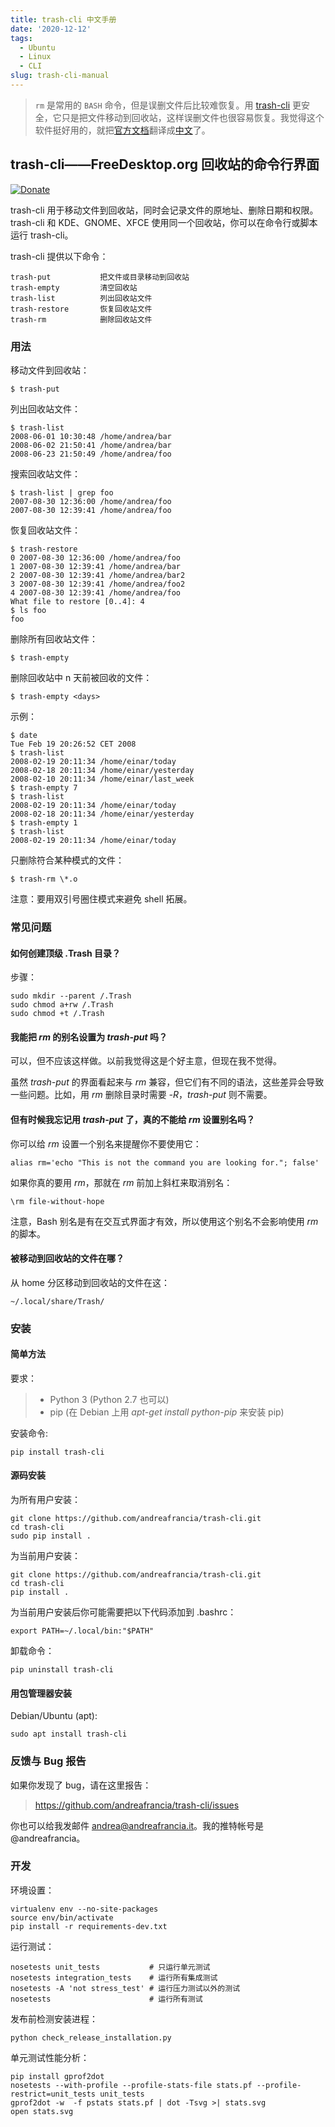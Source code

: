 ```yaml
---
title: trash-cli 中文手册
date: '2020-12-12'
tags:
  - Ubuntu
  - Linux
  - CLI
slug: trash-cli-manual
---
```


<!--more-->

> `rm` 是常用的 `BASH` 命令，但是误删文件后比较难恢复。用 [trash-cli](https://github.com/andreafrancia/trash-cli) 更安全，它只是把文件移动到回收站，这样误删文件也很容易恢复。我觉得这个软件挺好用的，就把[官方文档](https://github.com/andreafrancia/trash-cli/blob/master/README.rst)翻译成[中文](https://github.com/andreafrancia/trash-cli/blob/master/README_zh-CN.rst)了。

<!--
# trash-cli - Command Line Interface to FreeDesktop.org Trash.
-->

## trash-cli——FreeDesktop.org 回收站的命令行界面

[![Donate](https://www.paypalobjects.com/en_GB/i/btn/btn_donate_SM.gif)](https://www.paypal.com/cgi-bin/webscr?cmd=_s-xclick&hosted_button_id=93L6PYT4WBN5A)

<!--
trash-cli trashes files recording the original path, deletion date, and permissions. It uses the same trashcan used by KDE, GNOME, and XFCE, but you can invoke it from the command line (and scripts).
-->

trash-cli 用于移动文件到回收站，同时会记录文件的原地址、删除日期和权限。trash-cli 和 KDE、GNOME、XFCE 使用同一个回收站，你可以在命令行或脚本运行 trash-cli。

<!--
It provides these commands:

    trash-put           trash files and directories.
    trash-empty         empty the trashcan(s).
    trash-list          list trashed files.
    trash-restore       restore a trashed file.
    trash-rm            remove individual files from the trashcan.
-->

trash-cli 提供以下命令：

    trash-put           把文件或目录移动到回收站
    trash-empty         清空回收站
    trash-list          列出回收站文件
    trash-restore       恢复回收站文件
    trash-rm            删除回收站文件

<!--
## Usage
-->

### 用法

<!--
Trash a file:

    $ trash-put
-->

移动文件到回收站：

    $ trash-put

<!--
List trashed files:

    $ trash-list
    2008-06-01 10:30:48 /home/andrea/bar
    2008-06-02 21:50:41 /home/andrea/bar
    2008-06-23 21:50:49 /home/andrea/foo
-->

列出回收站文件：

    $ trash-list
    2008-06-01 10:30:48 /home/andrea/bar
    2008-06-02 21:50:41 /home/andrea/bar
    2008-06-23 21:50:49 /home/andrea/foo

<!--
Search for a file in the trashcan:

    $ trash-list | grep foo
    2007-08-30 12:36:00 /home/andrea/foo
    2007-08-30 12:39:41 /home/andrea/foo
-->

搜索回收站文件：

    $ trash-list | grep foo
    2007-08-30 12:36:00 /home/andrea/foo
    2007-08-30 12:39:41 /home/andrea/foo

<!--
Restore a trashed file:

    $ trash-restore
    0 2007-08-30 12:36:00 /home/andrea/foo
    1 2007-08-30 12:39:41 /home/andrea/bar
    2 2007-08-30 12:39:41 /home/andrea/bar2
    3 2007-08-30 12:39:41 /home/andrea/foo2
    4 2007-08-30 12:39:41 /home/andrea/foo
    What file to restore [0..4]: 4
    $ ls foo
    foo
-->

恢复回收站文件：

    $ trash-restore
    0 2007-08-30 12:36:00 /home/andrea/foo
    1 2007-08-30 12:39:41 /home/andrea/bar
    2 2007-08-30 12:39:41 /home/andrea/bar2
    3 2007-08-30 12:39:41 /home/andrea/foo2
    4 2007-08-30 12:39:41 /home/andrea/foo
    What file to restore [0..4]: 4
    $ ls foo
    foo

<!--
Remove all files from the trashcan:

    $ trash-empty
-->

删除所有回收站文件：

    $ trash-empty

<!--
Remove only the files that have been deleted more than \<days\> ago:

    $ trash-empty <days>
-->

删除回收站中 n 天前被回收的文件：

    $ trash-empty <days>

<!--
Example:

    $ date
    Tue Feb 19 20:26:52 CET 2008
    $ trash-list
    2008-02-19 20:11:34 /home/einar/today
    2008-02-18 20:11:34 /home/einar/yesterday
    2008-02-10 20:11:34 /home/einar/last_week
    $ trash-empty 7
    $ trash-list
    2008-02-19 20:11:34 /home/einar/today
    2008-02-18 20:11:34 /home/einar/yesterday
    $ trash-empty 1
    $ trash-list
    2008-02-19 20:11:34 /home/einar/today
-->

示例：

    $ date
    Tue Feb 19 20:26:52 CET 2008
    $ trash-list
    2008-02-19 20:11:34 /home/einar/today
    2008-02-18 20:11:34 /home/einar/yesterday
    2008-02-10 20:11:34 /home/einar/last_week
    $ trash-empty 7
    $ trash-list
    2008-02-19 20:11:34 /home/einar/today
    2008-02-18 20:11:34 /home/einar/yesterday
    $ trash-empty 1
    $ trash-list
    2008-02-19 20:11:34 /home/einar/today

<!--
Remove only files matching a pattern:

    $ trash-rm \*.o

Note: you need to use quotes in order to protect the pattern from shell
expansion.
-->

只删除符合某种模式的文件：

    $ trash-rm \*.o

<!--
Note: you need to use quotes in order to protect the pattern from shell expansion.
-->

注意：要用双引号圈住模式来避免 shell 拓展。

<!--
## FAQ
-->

### 常见问题

<!--
### How to create a top level .Trash dir?

Steps :

    sudo mkdir --parent /.Trash
    sudo chmod a+rw /.Trash
    sudo chmod +t /.Trash
-->

#### 如何创建顶级 .Trash 目录？

步骤：

    sudo mkdir --parent /.Trash
    sudo chmod a+rw /.Trash
    sudo chmod +t /.Trash

<!--
### Can I alias *rm* to *trash-put*?
-->

#### 我能把 *rm* 的别名设置为 *trash-put* 吗？

<!--
You can but you shouldn't. In the early days I thought it was a good idea to do that but now I changed my mind.

Although the interface of *trash-put* seems to be compatible with *rm*, it has different semantics which will cause you problems. For example, while *rm* requires *-R* for deleting directories *trash-put* does not.
-->

可以，但不应该这样做。以前我觉得这是个好主意，但现在我不觉得。

虽然 *trash-put* 的界面看起来与 *rm* 兼容，但它们有不同的语法，这些差异会导致一些问题。比如，用 *rm* 删除目录时需要 *-R*，*trash-put* 则不需要。

<!--
### But sometimes I forget to use *trash-put*, really can't I?
-->

#### 但有时候我忘记用 *trash-put* 了，真的不能给 *rm* 设置别名吗？

<!--
You could alias *rm* to something that will
remind you to not use it:
-->

你可以给 *rm* 设置一个别名来提醒你不要使用它：

    alias rm='echo "This is not the command you are looking for."; false'

<!--
Then, if you really want to use *rm*, simply prepend a slash to bypass the alias:
-->

如果你真的要用 *rm*，那就在 *rm* 前加上斜杠来取消别名：

    \rm file-without-hope

<!--
Note that Bash aliases are used only in interactive shells, so using this alias should not interfere with scripts that expect to use *rm*.
-->

注意，Bash 别名是有在交互式界面才有效，所以使用这个别名不会影响使用 *rm* 的脚本。

<!--
### Where the trashed files go?
-->

#### 被移动到回收站的文件在哪？

<!--
File trashed from the home partition will be moved here:

    ~/.local/share/Trash/
-->

从 home 分区移动到回收站的文件在这：

    ~/.local/share/Trash/

<!--
## Installation
-->

### 安装

<!--
### The easy way
-->

#### 简单方法

<!--
Requirements:

> -   Python 3 (Python 2.7 may work)
> -   pip (use *apt-get install python-pip* on Debian)
-->

要求：

> - Python 3 (Python 2.7 也可以)
> - pip (在 Debian 上用 *apt-get install python-pip* 来安装 pip)

<!--
Installation command:

    pip install trash-cli
-->

安装命令:

    pip install trash-cli

<!--
### From sources
-->

#### 源码安装

<!--
System-wide installation:

    git clone https://github.com/andreafrancia/trash-cli.git
    cd trash-cli
    sudo pip install .
-->

为所有用户安装：

    git clone https://github.com/andreafrancia/trash-cli.git
    cd trash-cli
    sudo pip install .

<!--
User-only installation:

    git clone https://github.com/andreafrancia/trash-cli.git
    cd trash-cli
    pip install .
-->

为当前用户安装：

    git clone https://github.com/andreafrancia/trash-cli.git
    cd trash-cli
    pip install .

<!--
After the user installation you may want add this line to your .bashrc:

    export PATH=~/.local/bin:"$PATH"
-->

为当前用户安装后你可能需要把以下代码添加到 .bashrc：

    export PATH=~/.local/bin:"$PATH"

<!--
For uninstalling use:

    pip uninstall trash-cli
-->

卸载命令：

    pip uninstall trash-cli


#### 用包管理器安装

Debian/Ubuntu (apt):

    sudo apt install trash-cli

<!--
## Bugs and feedback
-->

### 反馈与 Bug 报告

<!--
If you discover a bug please report it here:

> <https://github.com/andreafrancia/trash-cli/issues>

You can also email me to <andrea@andreafrancia.it>. On Twitter I'm
@andreafrancia.
-->

如果你发现了 bug，请在这里报告：

> <https://github.com/andreafrancia/trash-cli/issues>

你也可以给我发邮件 <andrea@andreafrancia.it>。我的推特帐号是 @andreafrancia。

<!--
## Development
-->

### 开发

<!--
Environment setup:

    virtualenv env --no-site-packages
    source env/bin/activate
    pip install -r requirements-dev.txt
-->

环境设置：

    virtualenv env --no-site-packages
    source env/bin/activate
    pip install -r requirements-dev.txt

<!--
Running tests:

    nosetests unit_tests           # run only unit tests
    nosetests integration_tests    # run all integration tests
    nosetests -A 'not stress_test' # run all tests but stress tests
    nosetests                      # run all tests
-->

运行测试：

    nosetests unit_tests           # 只运行单元测试
    nosetests integration_tests    # 运行所有集成测试
    nosetests -A 'not stress_test' # 运行压力测试以外的测试
    nosetests                      # 运行所有测试

<!--
Check the installation process before release:

    python check_release_installation.py
-->

发布前检测安装进程：

    python check_release_installation.py

<!--
Profiling unit tests:

    pip install gprof2dot
    nosetests --with-profile --profile-stats-file stats.pf --profile-restrict=unit_tests unit_tests
    gprof2dot -w  -f pstats stats.pf | dot -Tsvg >| stats.svg
    open stats.svg
-->

单元测试性能分析：

    pip install gprof2dot
    nosetests --with-profile --profile-stats-file stats.pf --profile-restrict=unit_tests unit_tests
    gprof2dot -w  -f pstats stats.pf | dot -Tsvg >| stats.svg
    open stats.svg
